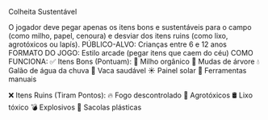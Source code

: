 Colheita Sustentável

O jogador deve pegar apenas os itens bons e sustentáveis para o campo (como milho, papel, cenoura) e desviar dos itens ruins (como lixo, agrotóxicos ou lapís).
 PÚBLICO-ALVO:
Crianças entre 6 e 12 anos
FORMATO DO JOGO:
Estilo arcade (pegar itens que caem do céu)
COMO FUNCIONA:
✅ Itens Bons (Pontuam):
🌽 Milho orgânico
🌱 Mudas de árvore
💧 Galão de água da chuva
🐄 Vaca saudável
☀️ Painel solar
🔧 Ferramentas manuais

❌ Itens Ruins (Tiram Pontos):
🔥 Fogo descontrolado
🧪 Agrotóxicos
🛢️ Lixo tóxico
💣 Explosivos
🚯 Sacolas plásticas
